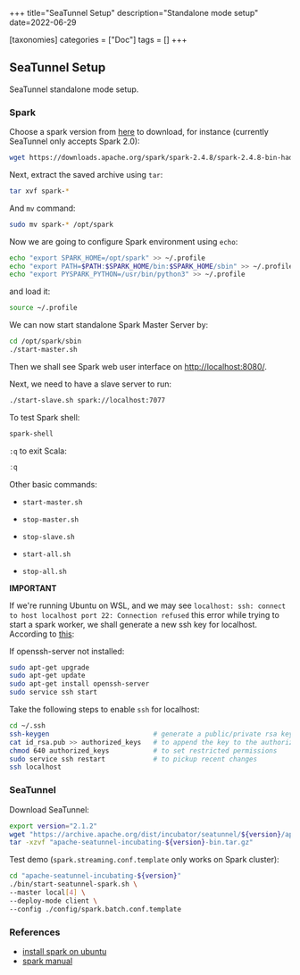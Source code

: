 +++
title="SeaTunnel Setup"
description="Standalone mode setup"
date=2022-06-29

[taxonomies]
categories = ["Doc"]
tags = []
+++

## SeaTunnel Setup

SeaTunnel standalone mode setup.

### Spark

Choose a spark version from [here](https://dlcdn.apache.org/spark) to download, for instance (currently SeaTunnel only accepts Spark 2.0):

```sh
wget https://downloads.apache.org/spark/spark-2.4.8/spark-2.4.8-bin-hadoop2.7.tgz
```

Next, extract the saved archive using `tar`:

```sh
tar xvf spark-*
```

And `mv` command:

```sh
sudo mv spark-* /opt/spark
```

Now we are going to configure Spark environment using `echo`:

```sh
echo "export SPARK_HOME=/opt/spark" >> ~/.profile
echo "export PATH=$PATH:$SPARK_HOME/bin:$SPARK_HOME/sbin" >> ~/.profile
echo "export PYSPARK_PYTHON=/usr/bin/python3" >> ~/.profile
```

and load it:

```sh
source ~/.profile
```

We can now start standalone Spark Master Server by:

```sh
cd /opt/spark/sbin
./start-master.sh
```

Then we shall see Spark web user interface on [http://localhost:8080/](http://localhost:8080/).

Next, we need to have a slave server to run:

```sh
./start-slave.sh spark://localhost:7077
```

To test Spark shell:

```sh
spark-shell
```

`:q` to exit Scala:

```scala
:q
```

Other basic commands:

- `start-master.sh`

- `stop-master.sh`

- `stop-slave.sh`

- `start-all.sh`

- `stop-all.sh`

**IMPORTANT**

If we're running Ubuntu on WSL, and we may see `localhost: ssh: connect to host localhost port 22: Connection refused` this error while trying to start a spark worker, we shall generate a new ssh key for localhost. According to [this](https://stackoverflow.com/a/60198221):

If openssh-server not installed:

```sh
sudo apt-get upgrade
sudo apt-get update
sudo apt-get install openssh-server
sudo service ssh start
```

Take the following steps to enable `ssh` for localhost:

```sh
cd ~/.ssh
ssh-keygen                          # generate a public/private rsa key pair; use the default options
cat id_rsa.pub >> authorized_keys   # to append the key to the authorized_keys file
chmod 640 authorized_keys           # to set restricted permissions
sudo service ssh restart            # to pickup recent changes
ssh localhost
```

### SeaTunnel

Download SeaTunnel:

```sh
export version="2.1.2"
wget "https://archive.apache.org/dist/incubator/seatunnel/${version}/apache-seatunnel-incubating-${version}-bin.tar.gz"
tar -xzvf "apache-seatunnel-incubating-${version}-bin.tar.gz"
```

Test demo (`spark.streaming.conf.template` only works on Spark cluster):

```sh
cd "apache-seatunnel-incubating-${version}"
./bin/start-seatunnel-spark.sh \
--master local[4] \
--deploy-mode client \
--config ./config/spark.batch.conf.template
```

### References

- [install spark on ubuntu](https://phoenixnap.com/kb/install-spark-on-ubuntu)
- [spark manual](https://spark.apache.org/docs/latest/spark-standalone.html#installing-spark-standalone-to-a-cluster)
